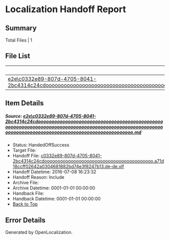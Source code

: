 # <a name='report-top'></a> Localization Handoff Report

## Summary
 Total Files | 1

## File List
 Source File | Status | Details 
 ----------- | ------ | ------- 
 [e2e\c0332e89-807d-4705-8041-2bc4314c24cdooooooooooooooooooooooooooooooooooooooooooooooooooooooooooooooooooooooooooooooooooooooooooooooooooooooooooooooooooooooooooooooooooooooooooooooooooooooo.md](https://github.com/OpenLocalizationTestOrg/oltest/blob/f290fc6396f3ba6600200df2bdc5b36f56fff801/e2e/c0332e89-807d-4705-8041-2bc4314c24cdooooooooooooooooooooooooooooooooooooooooooooooooooooooooooooooooooooooooooooooooooooooooooooooooooooooooooooooooooooooooooooooooooooooooooooooooooooooo.md) | HandedOffSuccess | [Details](#cb3c75ca8fe37ad62503847dbd44107d80a750741)

## Item Details
##### <a name='cb3c75ca8fe37ad62503847dbd44107d80a750741'></a> Source: [e2e\c0332e89-807d-4705-8041-2bc4314c24cdooooooooooooooooooooooooooooooooooooooooooooooooooooooooooooooooooooooooooooooooooooooooooooooooooooooooooooooooooooooooooooooooooooooooooooooooooooooo.md](https://github.com/OpenLocalizationTestOrg/oltest/blob/f290fc6396f3ba6600200df2bdc5b36f56fff801/e2e/c0332e89-807d-4705-8041-2bc4314c24cdooooooooooooooooooooooooooooooooooooooooooooooooooooooooooooooooooooooooooooooooooooooooooooooooooooooooooooooooooooooooooooooooooooooooooooooooooooooo.md)
* Status: HandedOffSuccess
* Target File: 
* Handoff File: [c0332e89-807d-4705-8041-2bc4314c24cdooooooooooooooooooooooooooooooooooooooooo.a71d18ccff02642a0304681882bd74e3f8247b13.de-de.xlf](https://github.com/OpenLocalizationTestOrg/olhandoff-e2e/blob/911344497f5fc514fcf003620793d6baade70e1b/ol-handoff/OpenLocalizationTestOrg/oltest-dede-fly/ci/ht/c0332e89-807d-4705-8041-2bc4314c24cdooooooooooooooooooooooooooooooooooooooooo.a71d18ccff02642a0304681882bd74e3f8247b13.de-de.xlf)
* Handoff Datetime: 2016-07-08 16:23:32
* Handoff Reason: Include
* Archive File: 
* Archive Datetime: 0001-01-01 00:00:00
* Handback File: 
* Handback Datetime: 0001-01-01 00:00:00
* [Back to Top](#report-top)


## Error Details

Generated by OpenLocalization.

